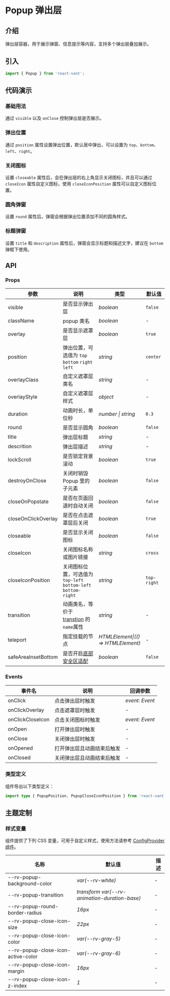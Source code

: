 # Popup 弹出层

## 介绍

弹出层容器，用于展示弹窗、信息提示等内容，支持多个弹出层叠加展示。

## 引入

```js
import { Popup } from 'react-vant';
```

## 代码演示

### 基础用法

通过 `visible` 以及 `onClose` 控制弹出层是否展示。

<code title="基础用法" src="./demo/base.tsx"></code>

### 弹出位置

通过 `position` 属性设置弹出位置，默认居中弹出，可以设置为 `top`、`bottom`、`left`、`right`。

<code title="弹出位置" src="./demo/position.tsx"></code>

### 关闭图标

设置 `closeable` 属性后，会在弹出层的右上角显示关闭图标，并且可以通过 `closeIcon` 属性自定义图标，使用 `closeIconPosition` 属性可以自定义图标位置。

<code title="关闭图标" src="./demo/close.tsx"></code>

### 圆角弹窗

设置 `round` 属性后，弹窗会根据弹出位置添加不同的圆角样式。

<code title="圆角弹窗" src="./demo/round.tsx"></code>

### 标题弹窗

设置 `title` 和 `description` 属性后，弹窗会显示标题和描述文字，建议在 `bottom` 弹框下使用。

<code title="标题弹窗" src="./demo/title.tsx"></code>

## API

### Props

| 参数 | 说明 | 类型 | 默认值 |
| --- | --- | --- | --- |
| visible | 是否显示弹出层 | _boolean_ | `false` |
| className | popup 类名 | _boolean_ | - |
| overlay | 是否显示遮罩层 | _boolean_ | `true` |
| position | 弹出位置，可选值为 `top` `bottom` `right` `left` | _string_ | `center` |
| overlayClass | 自定义遮罩层类名 | _string_ | - |
| overlayStyle | 自定义遮罩层样式 | _object_ | - |
| duration | 动画时长，单位秒 | _number \| string_ | `0.3` |
| round | 是否显示圆角 | _boolean_ | `false` |
| title | 弹出层标题 | _string_ | - |
| descrition | 弹出层描述 | _string_ | - |
| lockScroll | 是否锁定背景滚动 | _boolean_ | `true` |
| destroyOnClose | 关闭时销毁 Popup 里的子元素 | _boolean_ | `false` |
| closeOnPopstate | 是否在页面回退时自动关闭 | _boolean_ | `false` |
| closeOnClickOverlay | 是否在点击遮罩层后关闭 | _boolean_ | `true` |
| closeable | 是否显示关闭图标 | _boolean_ | `false` |
| closeIcon | 关闭图标名称或图片链接 | _string_ | `cross` |
| closeIconPosition | 关闭图标位置，可选值为`top-left`<br>`bottom-left` `bottom-right` | _string_ | `top-right` |
| transition | 动画类名，等价于 [transtion](https://v3.cn.vuejs.org/api/built-in-components.html#transition) 的`name`属性 | _string_ | - |
| teleport | 指定挂载的节点 | _HTMLElement\|(() => HTMLElement)_ | - |
| safeAreaInsetBottom | 是否开启[底部安全区适配](#/zh-CN/advanced-usage#di-bu-an-quan-qu-gua-pei) | _boolean_ | `false` |

### Events

| 事件名           | 说明                       | 回调参数       |
| ---------------- | -------------------------- | -------------- |
| onClick          | 点击弹出层时触发           | _event: Event_ |
| onClickOverlay   | 点击遮罩层时触发           | -              |
| onClickCloseIcon | 点击关闭图标时触发         | _event: Event_ |
| onOpen           | 打开弹出层时触发           | -              |
| onClose          | 关闭弹出层时触发           | -              |
| onOpened         | 打开弹出层且动画结束后触发 | -              |
| onClosed         | 关闭弹出层且动画结束后触发 | -              |

### 类型定义

组件导出以下类型定义：

```ts
import type { PopupPosition, PopupCloseIconPosition } from 'react-vant';
```

## 主题定制

### 样式变量

组件提供了下列 CSS 变量，可用于自定义样式，使用方法请参考 [ConfigProvider 组件](#/zh-CN/config-provider)。

| 名称                               | 默认值                                        | 描述 |
| ---------------------------------- | --------------------------------------------- | ---- |
| --rv-popup-background-color        | _var(--rv-white)_                             | -    |
| --rv-popup-transition              | _transform var(--rv-animation-duration-base)_ | -    |
| --rv-popup-round-border-radius     | _16px_                                        | -    |
| --rv-popup-close-icon-size         | _22px_                                        | -    |
| --rv-popup-close-icon-color        | _var(--rv-gray-5)_                            | -    |
| --rv-popup-close-icon-active-color | _var(--rv-gray-6)_                            | -    |
| --rv-popup-close-icon-margin       | _16px_                                        | -    |
| --rv-popup-close-icon-z-index      | _1_                                           | -    |
